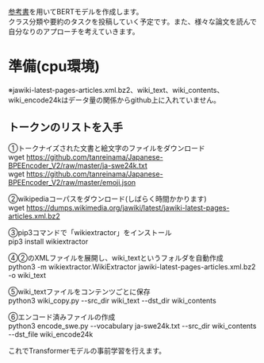 [参考書](https://www.amazon.co.jp/作ってわかる-自然言語処理AI〜BERT・GPT2・NLPプログラミング入門-坂本-俊之/dp/4863543700)を用いてBERTモデルを作成します。  
クラス分類や要約のタスクを投稿していく予定です。また、様々な論文を読んで自分なりのアプローチを考えていきます。

# 準備(cpu環境)
※jawiki-latest-pages-articles.xml.bz2、wiki_text、wiki_contents、wiki_encode24kはデータ量の関係からgithub上に入れていません。  
## トークンのリストを入手  
①トークナイズされた文書と絵文字のファイルをダウンロード  
wget https://github.com/tanreinama/Japanese-BPEEncoder_V2/raw/master/ja-swe24k.txt  
wget https://github.com/tanreinama/Japanese-BPEEncoder_V2/raw/master/emoji.json  

②wikipediaコーパスをダウンロード(しばらく時間かかります)  
wget https://dumps.wikimedia.org/jawiki/latest/jawiki-latest-pages-articles.xml.bz2  
  
③pip3コマンドで「wikiextractor」をインストール  
pip3 install wikiextractor  

④②のXMLファイルを展開し、wiki_textというフォルダを自動作成  
python3 -m wikiextractor.WikiExtractor jawiki-latest-pages-articles.xml.bz2 -o wiki_text  

⑤wiki_textファイルをコンテンツごとに保存  
python3 wiki_copy.py --src_dir wiki_text --dst_dir wiki_contents  

⑥エンコード済みファイルの作成  
python3 encode_swe.py --vocabulary ja-swe24k.txt --src_dir wiki_contents --dst_file wiki_encode24k  

これでTransformerモデルの事前学習を行えます。
